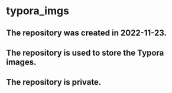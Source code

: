 # typora_imgs
## The repository was created in 2022-11-23.
## The repository is used to store the Typora images.
## The repository is private.
